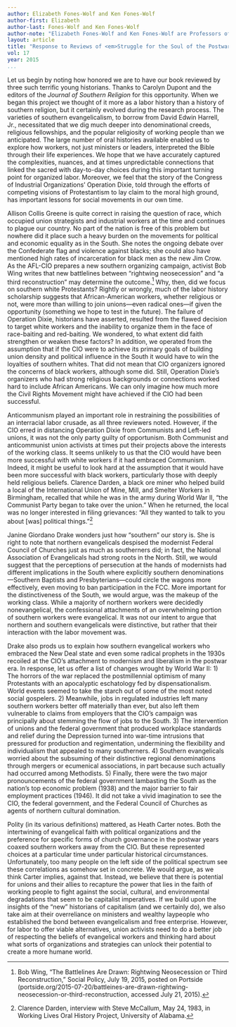 ```yaml
---
author: Elizabeth Fones-Wolf and Ken Fones-Wolf
author-first: Elizabeth
author-last: Fones-Wolf and Ken Fones-Wolf
author-note: "Elizabeth Fones-Wolf and Ken Fones-Wolf are Professors of History at West Virginia University."
layout: article
title: "Response to Reviews of <em>Struggle for the Soul of the Postwar South</em>"
vol: 17
year: 2015
...
```


Let us begin by noting how honored we are to have our book reviewed by three such terrific young historians. Thanks to Carolyn Dupont and the editors of the *Journal of Southern Religion* for this opportunity. When we began this project we thought of it more as a labor history than a history of southern religion, but it certainly evolved during the research process. The varieties of southern evangelicalism, to borrow from David Edwin Harrell, Jr., necessitated that we dig much deeper into denominational creeds, religious fellowships, and the popular religiosity of working people than we anticipated. The large number of oral histories available enabled us to explore how workers, not just ministers or leaders, interpreted the Bible through their life experiences. We hope that we have accurately captured the complexities, nuances, and at times unpredictable connections that linked the sacred with day-to-day choices during this important turning point for organized labor. Moreover, we feel that the story of the Congress of Industrial Organizations’ Operation Dixie, told through the efforts of competing visions of Protestantism to lay claim to the moral high ground, has important lessons for social movements in our own time.

Allison Collis Greene is quite correct in raising the question of race, which occupied union strategists and industrial workers at the time and continues to plague our country. No part of the nation is free of this problem but nowhere did it place such a heavy burden on the movements for political and economic equality as in the South. She notes the ongoing debate over the Confederate flag and violence against blacks; she could also have mentioned high rates of incarceration for black men as the new Jim Crow. As the AFL-CIO prepares a new southern organizing campaign, activist Bob Wing writes that new battlelines between “rightwing neosecession” and “a third reconstruction” may determine the outcome.[^1] Why, then, did we focus on southern white Protestants? Rightly or wrongly, much of the labor history scholarship suggests that African-American workers, whether religious or not, were more than willing to join unions—even radical ones—if given the opportunity (something we hope to test in the future). The failure of Operation Dixie, historians have asserted, resulted from the flawed decision to target white workers and the inability to organize them in the face of race-baiting and red-baiting. We wondered, to what extent did faith strengthen or weaken these factors? In addition, we operated from the assumption that if the CIO were to achieve its primary goals of building union density and political influence in the South it would have to win the loyalties of southern whites. That did not mean that CIO organizers ignored the concerns of black workers, although some did. Still, Operation Dixie’s organizers who had strong religious backgrounds or connections worked hard to include African Americans. We can only imagine how much more the Civil Rights Movement might have achieved if the CIO had been successful.

Anticommunism played an important role in restraining the possibilities of an interracial labor crusade, as all three reviewers noted. However, if the CIO erred in distancing Operation Dixie from Communists and Left-led unions, it was not the only party guilty of opportunism. Both Communist and anticommunist union activists at times put their projects above the interests of the working class. It seems unlikely to us that the CIO would have been more successful with white workers if it had embraced Communism. Indeed, it might be useful to look hard at the assumption that it would have been more successful with black workers, particularly those with deeply held religious beliefs. Clarence Darden, a black ore miner who helped build a local of the International Union of Mine, Mill, and Smelter Workers in Birmingham, recalled that while he was in the army during World War II, “the Communist Party began to take over the union.” When he returned, the local was no longer interested in filing grievances: “All they wanted to talk to you about [was] political things.”[^2]

Janine Giordano Drake wonders just how “southern” our story is. She is right to note that northern evangelicals despised the modernist Federal Council of Churches just as much as southerners did; in fact, the National Association of Evangelicals had strong roots in the North. Still, we would suggest that the perceptions of persecution at the hands of modernists had different implications in the South where explicitly southern denominations—Southern Baptists and Presbyterians—could circle the wagons more effectively, even moving to ban participation in the FCC. More important for the distinctiveness of the South, we would argue, was the makeup of the working class. While a majority of northern workers were decidedly nonevangelical, the confessional attachments of an overwhelming portion of southern workers were evangelical. It was not our intent to argue that northern and southern evangelicals were distinctive, but rather that their interaction with the labor movement was.

Drake also prods us to explain how southern evangelical workers who embraced the New Deal state and even some radical prophets in the 1930s recoiled at the CIO’s attachment to modernism and liberalism in the postwar era. In response, let us offer a list of changes wrought by World War II: 1) The horrors of the war replaced the postmillennial optimism of many Protestants with an apocalyptic eschatology fed by dispensationalism. World events seemed to take the starch out of some of the most noted social gospelers. 2) Meanwhile, jobs in regulated industries left many southern workers better off materially than ever, but also left them vulnerable to claims from employers that the CIO’s campaign was principally about stemming the flow of jobs to the South. 3) The intervention of unions and the federal government that produced workplace standards and relief during the Depression turned into war-time intrusions that pressured for production and regimentation, undermining the flexibility and individualism that appealed to many southerners. 4) Southern evangelicals worried about the subsuming of their distinctive regional denominations through mergers or ecumenical associations, in part because such actually had occurred among Methodists. 5) Finally, there were the two major pronouncements of the federal government lambasting the South as the nation’s top economic problem (1938) and the major barrier to fair employment practices (1946). It did not take a vivid imagination to see the CIO, the federal government, and the Federal Council of Churches as agents of northern cultural domination.

Polity (in its various definitions) mattered, as Heath Carter notes. Both the intertwining of evangelical faith with political organizations and the preference for specific forms of church governance in the postwar years coaxed southern workers away from the CIO. But these represented choices at a particular time under particular historical circumstances. Unfortunately, too many people on the left side of the political spectrum see these correlations as somehow set in concrete. We would argue, as we think Carter implies, against that. Instead, we believe that there is potential for unions and their allies to recapture the power that lies in the faith of working people to fight against the social, cultural, and environmental degradations that seem to be capitalist imperatives. If we build upon the insights of the “new” historians of capitalism  (and we certainly do), we also take aim at their overreliance on ministers and wealthy laypeople who established the bond between evangelicalism and free enterprise. However, for labor to offer viable alternatives, union activists need to do a better job of respecting the beliefs of evangelical workers and thinking hard about what sorts of organizations and strategies can unlock their potential to create a more humane world.

[^1]: Bob Wing, “The Battlelines Are Drawn: Rightwing Neosecession or Third Reconstruction,” Social Policy, July 19, 2015, posted on Portside (portside.org/2015-07-20/battleines-are-drawn-rightwing-neosecession-or-third-reconstruction, accessed July 21, 2015).

[^2]: Clarence Darden, interview with Steve McCallum, May 24, 1983, in Working Lives Oral History Project, University of Alabama.
